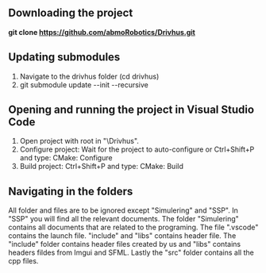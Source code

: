 ## Downloading the project
**git clone https://github.com/abmoRobotics/Drivhus.git**
## Updating submodules
1. Navigate to the drivhus folder (cd drivhus)
2. git submodule update --init --recursive
## Opening and running the project in Visual Studio Code
1. Open project with root in "\Drivhus".
2. Configure project: Wait for the project to auto-configure or Ctrl+Shift+P and type: CMake: Configure
3. Build project: Ctrl+Shift+P and type: CMake: Build
## Navigating in the folders 
All folder and files are to be ignored except "Simulering" and "SSP". 
In "SSP" you will find all the relevant documents. 
The folder "Simulering" contains all documents that are related to the programing. 
The file ".vscode" contains the launch file. 
"include" and "libs" contains header file. The "include" folder contains header files created by us and "libs" contains headers fildes from Imgui and SFML. 
Lastly the "src" folder contains all the cpp files. 
